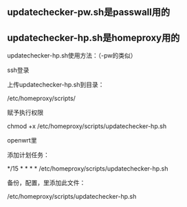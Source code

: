 updatechecker-pw.sh是passwall用的
----------------------------------------------


updatechecker-hp.sh是homeproxy用的
----------------------------------------------
updatechecker-hp.sh使用方法：（-pw的类似）

ssh登录



上传updatechecker-hp.sh到目录：

/etc/homeproxy/scripts/

赋予执行权限

chmod +x /etc/homeproxy/scripts/updatechecker-hp.sh

openwrt里

添加计划任务：

*/15 * * * * /etc/homeproxy/scripts/updatechecker-hp.sh


备份，配置，里添加此文件：

/etc/homeproxy/scripts/updatechecker-hp.sh
